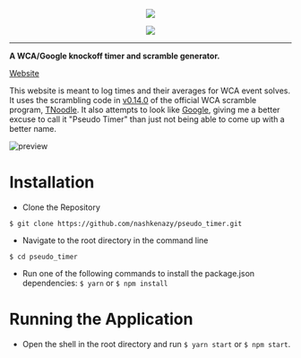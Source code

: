 <p align="center">
    <img src="https://user-images.githubusercontent.com/34195263/72671398-6e1b9800-39fe-11ea-8d85-87909d1813bb.png"/>
</p>

<p align="center">
  <img src="https://img.shields.io/badge/React-Web-%2361DAFB?logo=react" />
  </p>

***

**A WCA/Google knockoff timer and scramble generator.**

[Website](https://pseudotimer.netlify.com/)

This website is meant to log times and their averages for WCA event solves. It uses the scrambling code in [v0.14.0](https://github.com/thewca/tnoodle/releases/tag/v0.14.0) of the official WCA scramble program, [TNoodle](https://github.com/thewca/tnoodle). It also attempts to look like [Google](https://www.google.com/), giving me a better excuse to call it "Pseudo Timer" than just not being able to come up with a better name.

![preview](https://user-images.githubusercontent.com/34195263/72671648-5d6d2100-3a02-11ea-999b-13ee43c0ce8d.png)

# Installation

*   Clone the Repository

```
$ git clone https://github.com/nashkenazy/pseudo_timer.git
```

*   Navigate to the root directory in the command line

```
$ cd pseudo_timer
```

*   Run one of the following commands to install the package.json dependencies:
    `$ yarn` or `$ npm install`

# Running the Application


*   Open the shell in the root directory and run `$ yarn start` or `$ npm start`.

